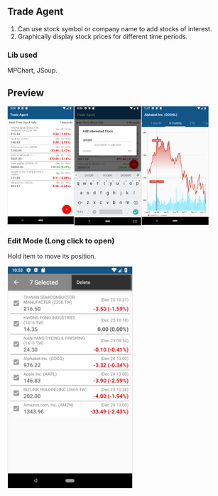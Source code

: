 
## Trade Agent
1. Can use stock symbol or company name to add stocks of interest.
2. Graphically display stock prices for different time periods.

### Lib used
MPChart, JSoup.

## Preview
<img width="30%" align="left" src="https://raw.githubusercontent.com/heytsai/tradeAgent/master/preview/watch_list.png" />
<img width="30%" align="left" src="https://raw.githubusercontent.com/heytsai/tradeAgent/master/preview/add_to_watch_list.png" />
<img width="30%" src="https://raw.githubusercontent.com/heytsai/tradeAgent/master/preview/chart.png" />

### Edit Mode (Long click to open)
<p>Hold item to move its position.<p>
<img height="500px" src="https://raw.githubusercontent.com/heytsai/tradeAgent/master/preview/edit_mode.png" />

